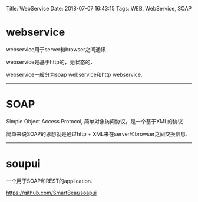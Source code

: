 Title: WebService
Date: 2018-07-07 16:43:15
Tags: WEB, WebService, SOAP



# webservice

webservice用于server和browser之间通讯．

webservice是基于http的，无状态的．

webservice一般分为soap webservice和http webservice.

***

# SOAP

Simple Object Access Protocol, 简单对象访问协议，是一个基于XML的协议．

简单来说SOAP的思想就是通过http + XML来在server和browser之间交换信息．

***

# soupui

一个用于SOAP和REST的application.

<https://github.com/SmartBear/soapui>

